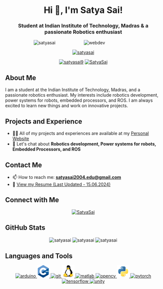 <h1 align="center">Hi 👋, I'm Satya Sai!</h1>
<h3 align="center">Student at Indian Institute of Technology, Madras & a passionate Robotics enthusiast</h3>

<img align="right" alt="webdev" width="250" src="https://www.veropool.com/wp-content/uploads/2022/05/dancing-robot-2.gif">

<p align="center">
  <img src="https://komarev.com/ghpvc/?username=satyasai&label=Profile%20views&color=0e75b6&style=flat" alt="satyasai" />
</p>

<p align="center">
  <a href="https://github.com/ryo-ma/github-profile-trophy"><img src="https://github-profile-trophy.vercel.app/?username=satyasai" alt="satyasai" /></a>
</p>

<p align="center">
  <a href="https://twitter.com/satyasai9" target="blank"><img src="https://img.shields.io/twitter/follow/satyasai9?logo=twitter&style=for-the-badge" alt="satyasai9" /></a>
  <a href="https://linkedin.com/in/satyasai" target="blank"><img src="https://img.shields.io/badge/LinkedIn-SatyaSai-blue?style=for-the-badge&logo=linkedin" alt="SatyaSai" /></a>
</p>

## About Me
I am a student at the Indian Institute of Technology, Madras, and a passionate robotics enthusiast. My interests include robotics development, power systems for robots, embedded processors, and ROS. I am always excited to learn new things and work on innovative projects.

## Projects and Experience
- 👨‍💻 All of my projects and experiences are available at my [Personal Website](https://tankala-satya-sai-github-io.vercel.app/)
- 💬 Let's chat about **Robotics development, Power systems for robots, Embedded Processors, and ROS**

## Contact Me
- 📫 How to reach me: **satyasai2004.edu@gmail.com**
- 📄 [View my Resume (Last Updated - 15.06.2024)](https://drive.google.com/file/d/1WGWicyiKHuI7odomlZIwQRU1KRInvR1V/view?usp=sharing)

## Connect with Me
<p align="center">
  <a href="https://linkedin.com/in/satyasai" target="blank"><img src="https://img.shields.io/badge/LinkedIn-SatyaSai-blue?style=for-the-badge&logo=linkedin" alt="SatyaSai" /></a>
</p>

## GitHub Stats
<p align="center">
  <img align="center" src="https://github-readme-stats.vercel.app/api?username=satyasai&show_icons=true&locale=en" alt="satyasai" />
  <img align="center" src="https://github-readme-streak-stats.herokuapp.com/?user=satyasai&" alt="satyasai" />
  <img align="center" src="https://github-readme-stats.vercel.app/api/top-langs?username=satyasai&show_icons=true&locale=en&layout=compact" alt="satyasai" />
</p>

## Languages and Tools
<p align="center">
  <a href="https://www.arduino.cc/" target="_blank" rel="noreferrer"> <img src="https://cdn.worldvectorlogo.com/logos/arduino-1.svg" alt="arduino" width="40" height="40"/> </a>
  <a href="https://www.w3schools.com/cpp/" target="_blank" rel="noreferrer"> <img src="https://raw.githubusercontent.com/devicons/devicon/master/icons/cplusplus/cplusplus-original.svg" alt="cplusplus" width="40" height="40"/> </a>
  <a href="https://git-scm.com/" target="_blank" rel="noreferrer"> <img src="https://www.vectorlogo.zone/logos/git-scm/git-scm-icon.svg" alt="git" width="40" height="40"/> </a>
  <a href="https://www.linux.org/" target="_blank" rel="noreferrer"> <img src="https://raw.githubusercontent.com/devicons/devicon/master/icons/linux/linux-original.svg" alt="linux" width="40" height="40"/> </a>
  <a href="https://www.mathworks.com/" target="_blank" rel="noreferrer"> <img src="https://upload.wikimedia.org/wikipedia/commons/2/21/Matlab_Logo.png" alt="matlab" width="40" height="40"/> </a>
  <a href="https://opencv.org/" target="_blank" rel="noreferrer"> <img src="https://www.vectorlogo.zone/logos/opencv/opencv-icon.svg" alt="opencv" width="40" height="40"/> </a>
  <a href="https://www.python.org" target="_blank" rel="noreferrer"> <img src="https://raw.githubusercontent.com/devicons/devicon/master/icons/python/python-original.svg" alt="python" width="40" height="40"/> </a>
  <a href="https://pytorch.org/" target="_blank" rel="noreferrer"> <img src="https://www.vectorlogo.zone/logos/pytorch/pytorch-icon.svg" alt="pytorch" width="40" height="40"/> </a>
  <a href="https://www.tensorflow.org" target="_blank" rel="noreferrer"> <img src="https://www.vectorlogo.zone/logos/tensorflow/tensorflow-icon.svg" alt="tensorflow" width="40" height="40"/> </a>
  <a href="https://unity.com/" target="_blank" rel="noreferrer"> <img src="https://www.vectorlogo.zone/logos/unity3d/unity3d-icon.svg" alt="unity" width="40" height="40"/> </a>
</p>

<!-- Optional additional sections for achievements, certifications, etc. -->
